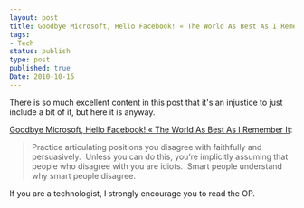 ```yaml
---
layout: post
title: Goodbye Microsoft, Hello Facebook! « The World As Best As I Remember It
tags:
- Tech
status: publish
type: post
published: true
Date: 2010-10-15
---
```

There is so much excellent content in this post that it's an injustice to just include a bit of it, but here it is anyway.</p>

[Goodbye Microsoft, Hello Facebook! « The World As Best As I Remember It](https://medium.com/@philipsu/goodbye-microsoft-hello-facebook-94a189d56830):

> Practice articulating positions you disagree with faithfully and persuasively.  Unless you can do this, you’re implicitly assuming that people who disagree with you are idiots.  Smart people understand why smart people disagree.

If you are a technologist, I strongly encourage you to read the OP.
